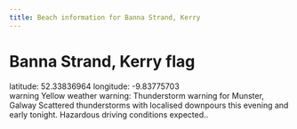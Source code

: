 ```yaml
---
title: Beach information for Banna Strand, Kerry
---
```

# Banna Strand, Kerry <span class="material-icons blue-flag">flag</span>

<div class="location-info">latitude: 52.33836964 longitude: -9.83775703</div>
<div id="met-eireann-warnings"><span class="material-icons yellow-warning">warning</span>&nbsp;Yellow weather warning: Thunderstorm warning for Munster, Galway Scattered thunderstorms with localised downpours this evening and early tonight. Hazardous driving conditions expected..&nbsp;</div>
<div></div>